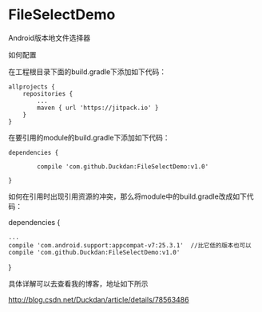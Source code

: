 # FileSelectDemo
Android版本地文件选择器

如何配置

在工程根目录下面的build.gradle下添加如下代码：

	allprojects {
		repositories {
			...
			maven { url 'https://jitpack.io' }
		}
	}
  
在要引用的module的build.gradle下添加如下代码：

	dependencies {
	
	        compile 'com.github.Duckdan:FileSelectDemo:v1.0'
		
	}

如何在引用时出现引用资源的冲突，那么将module中的build.gradle改成如下代码：

dependencies {

    ...
    compile 'com.android.support:appcompat-v7:25.3.1'  //比它低的版本也可以
    compile 'com.github.Duckdan:FileSelectDemo:v1.0'
   
}

具体详解可以去查看我的博客，地址如下所示

http://blog.csdn.net/Duckdan/article/details/78563486
 
